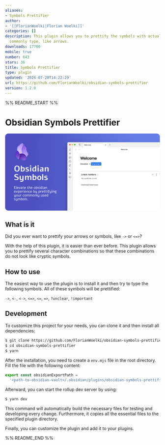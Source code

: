 ```yaml
---
aliases:
- Symbols Prettifier
author:
- '[[FlorianWoelki|Florian Woelki]]'
categories: []
description: This plugin allows you to prettify the symbols with actual symbols you
  commonly type, like arrows.
downloads: 17700
mobile: true
number: 643
stars: 36
title: Symbols Prettifier
type: plugin
updated: '2024-07-20T14:22:29'
url: https://github.com/FlorianWoelki/obsidian-symbols-prettifier
version: 1.2.0
---
```


%% README_START %%

# Obsidian Symbols Prettifier

![Preview Image](https://raw.githubusercontent.com/FlorianWoelki/obsidian-symbols-prettifier/HEAD/assets/preview-image.png)

## What is it

Did you ever want to prettify your arrows or symbols, like `->` or `<=>`?

With the help of this plugin, it is easier than ever before. This plugin allows you to prettify several character combinations so that these combinations do not look like cryptic symbols.

## How to use

The easiest way to use the plugin is to install it and then try to type the following symbols. All of these symbols will be prettified:

`->`, `<-`, `<->`, `<=>`, `<=`, `=>`, `?unclear`, `!important`

## Development

To customize this project for your needs, you can clone it and then install all dependencies:
```sh
$ git clone https://github.com/FlorianWoelki/obsidian-symbols-prettifier
$ cd obsidian-symbols-prettifier
$ yarn
```

After the installation, you need to create a `env.mjs` file in the root directory. Fill the file with the following content:

```js
export const obsidianExportPath =
  '<path-to-obsidian-vault>/.obsidian/plugins/obsidian-symbols-prettifier';
```

Afterward, you can start the rollup dev server by using:

```sh
$ yarn dev
```

This command will automatically build the necessary files for testing and developing every change. Furthermore, it copies all the essential files to the specified plugin directory.

Finally, you can customize the plugin and add it to your plugins.


%% README_END %%